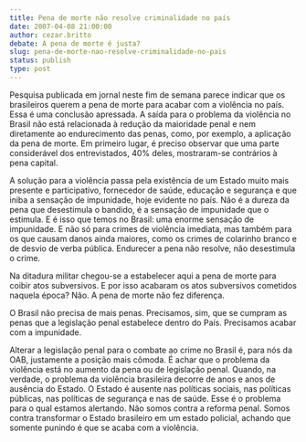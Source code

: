 ```yaml
---
title: Pena de morte não resolve criminalidade no país
date: 2007-04-08 21:00:00
author: cezar.britto
debate: A pena de morte é justa?
slug: pena-de-morte-nao-resolve-criminalidade-no-pais
status: publish 
type: post
---
```


Pesquisa publicada em jornal neste fim de semana parece indicar que os brasileiros querem a pena de morte para acabar com a violência no país. Essa é uma conclusão apressada. A saída para o problema da violência no Brasil não está relacionada à redução da maioridade penal e nem diretamente ao endurecimento das penas, como, por exemplo, a aplicação da pena de morte. Em primeiro lugar, é preciso observar que uma parte considerável dos entrevistados, 40% deles, mostraram-se contrários à pena capital.   
  
A solução para a violência passa pela existência de um Estado muito mais presente e participativo, fornecedor de saúde, educação e segurança e que iniba a sensação de impunidade, hoje evidente no país. Não é a dureza da pena que desestimula o bandido, é a sensação de impunidade que o estimula. E é isso que temos no Brasil: uma enorme sensação de impunidade. E não só para crimes de violência imediata, mas também para os que causam danos ainda maiores, como os crimes de colarinho branco e de desvio de verba pública. Endurecer a pena não resolve, não desestimula o crime.  
  
Na ditadura militar chegou-se a estabelecer aqui a pena de morte para coibir atos subversivos. E por isso acabaram os atos subversivos cometidos naquela época? Não. A pena de morte não fez diferença.   
  
O Brasil não precisa de mais penas. Precisamos, sim, que se cumpram as penas que a legislação penal estabelece dentro do País. Precisamos acabar com a impunidade.  
  
Alterar a legislação penal para o combate ao crime no Brasil é, para nós da OAB, justamente a posição mais cômoda. É achar que o problema da violência está no aumento da pena ou de legislação penal. Quando, na verdade, o problema da violência brasileira decorre de anos e anos de ausência do Estado. O Estado é ausente nas políticas sociais, nas políticas públicas, nas políticas de segurança e nas de saúde. Esse é o problema para o qual estamos alertando. Não somos contra a reforma penal. Somos contra transformar o Estado brasileiro em um estado policial, achando que somente punindo é que se acaba com a violência.  
  


